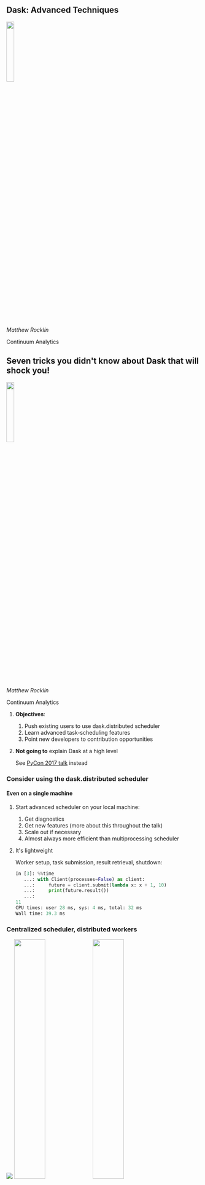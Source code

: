 Dask: Advanced Techniques
-------------------------

<img src="images/dask_icon.svg" width=20%>

*Matthew Rocklin*

Continuum Analytics


Seven tricks you didn't know about Dask that will shock you!
------------------------------------------------------------

<img src="images/dask_icon.svg" width=20%>

*Matthew Rocklin*

Continuum Analytics


1.  **Objectives**:
    1.  Push existing users to use dask.distributed scheduler
    2.  Learn advanced task-scheduling features
    3.  Point new developers to contribution opportunities
2.  **Not going to** explain Dask at a high level

    See [PyCon 2017 talk](https://www.youtube.com/watch?v=RA_2qdipVng&t=1s) instead



### Consider using the dask.distributed scheduler

#### Even on a single machine

1.  Start advanced scheduler on your local machine:
    1.  Get diagnostics
    2.  Get new features (more about this throughout the talk)
    3.  Scale out if necessary
    4.  Almost always more efficient than multiprocessing scheduler
2.  It's lightweight

    Worker setup, task submission, result retrieval, shutdown:

    ```python
    In [3]: %%time
       ...: with Client(processes=False) as client:
       ...:     future = client.submit(lambda x: x + 1, 10)
       ...:     print(future.result())
       ...:
    11
    CPU times: user 28 ms, sys: 4 ms, total: 32 ms
    Wall time: 39.3 ms
    ```



### Centralized scheduler, distributed workers

<img src="images/network-inverse.svg">


<img src="images/ian-ozsvald-1.png" width="40%">


<img src="images/ian-ozsvald-2.png" width="40%">


<img src="images/ian-ozsvald-3.png" width="40%">


### Lesson: If you use dask.dataframe/bag/delayed

### Try dask.distributed for possibly better performance

### (and fancy plots!)

<hr>

### XArray users may want to stay with the original scheduler, unless you have a cluster

### (which you probably do!)


## Lesson: Tweeting benchmarks is a good way to get priority support

<hr>

## It's cheaper than paying Continuum


## But this talk isn't about array, bags, or dataframes

<hr>

## It's about new things



## Motivating Science Example


### Image processing pipeline (with hardware)

<img src="images/synchrotron-1.svg" width="30%">

### (this is a synchrotron)


### Image processing pipeline (with hardware)

<img src="images/synchrotron-2.svg" width="30%">

### (this is a synchrotron)


<img src="images/bnl-image-pipeline-4.jpg" width="100%">


<img src="images/bnl-image-pipeline-3.jpg" width="100%">


### Image processing pipeline

1.  Observe images from physical detectors
2.  Process these images with skimage and custom functions
3.  Store results and intermediates to a database

<hr>

<img src="images/bnl-image-pipeline-3.jpg" width="50%">

<hr>

### Not big datasets, but fast and real time

### Beam scientists observe progress and twiddle knobs


### Computation

1.  Have two workstations on site
2.  Have several other machines in a nearby data center
3.  Pipeline structure changes rapidly (weekly basis)

<img src="images/beamline-computers-and-cluster.svg" width="40%">

TODO image of non-trivial processing pipeline


### Lets build this system with Dask

<hr>

### First we need to learn some new features

1. [Concurrent.futures](https://docs.python.org/3/library/concurrent.futures.html) interface
2.  Changing computational graphs on-the-fly
3.  Multi-client workloads (tasks submitting tasks)
4.  Worker coordination primitives (queues, shared variables)



### Futures interface

<div class="row">
<div class="col-xs-6">
<pre><code data-trim>
>>> from dask.distributed import Client
>>> client = Client()
</code></pre>
</div>
<div class="col-xs-6">
<p align="left">Start a local cluster</p>
</div>
</div>

<hr>

<div class="row">
<div class="col-xs-6">
<pre><code data-trim>
>>> future = client.submit(add, 1, 2)  # add(1, 2) remotely
>>> future
&lt;Future: status: pending, key: add-c3cae4a08c3bbbbd&gt;
</code></pre>
</div>
<div class="col-xs-6">
<p align="left">Submit a single task to run in the background</p>

<p align="left">Worker runs <tt>add(1, 2)</tt>, stores result in its local
memory</p>
</div>
</div>

<hr>

<div class="row">
<div class="col-xs-6">
<pre><code data-trim>
>>> future
&lt;Future: status: finished, type: int, key: add-c3cae4a08c3bbbbd&gt;
</code></pre>
</div>
<div class="col-xs-6">
<p align="left">Learn about status asynchronously</p>
</div>
</div>

<hr>

<div class="row">
<div class="col-xs-6">
<pre><code data-trim>
>>> future.result()
3
</code></pre>
</div>
<div class="col-xs-6">
<p align="left">Block and gather result</p>
</div>
</div>


### Track dependencies

<div class="row">
<div class="col-xs-6">
<pre><code data-trim>
>>> a = client.submit(f, 1)
>>> b = client.submit(f, 2)
>>> c = client.submit(g, a, b)  # submit task on futures
</code></pre>
</div>
<div class="col-xs-6">
Submit functions on futures to create dependencies
</div>
</div>

<img src="images/fg-simple.svg">


### This is just as flexible as dask.delayed

<hr>

### But now we can control it on-the-fly


### Track computations real-time

<div class="row">
<div class="col-xs-6">
<pre><code data-trim>
>>> futures = [client.submit(f, x) for x in L]
>>> futures
[&lt;Future: status: pending, key: f-1&gt;
 &lt;Future: status: finished, key: f-2&gt;
 &lt;Future: status: finished, key: f-3&gt;
 &lt;Future: status: erred, key: f-4&gt;
 &lt;Future: status: pending, key: f-5&gt;
 &lt;Future: status: pending, key: f-6&gt;]
</code></pre>
</div>
<div class="col-xs-6">
Updates happen in the background
</div>
</div>

<hr>

### Manipulate computations on-the-fly

<div class="row">
<div class="col-xs-6">
<pre><code data-trim>
>>> finished = [future for future in futures
...             if future.status == 'finished']

>>> results = client.gather(finished)
>>> new_futures = [client.submit(g, x) for x in ...]
</code></pre>
</div>
<div class="col-xs-6">
Submit new tasks during execution
</div>
</div>


### Convenient methods exist to support asynchronous workloads

<div class="row">
<div class="col-xs-6">
<pre><code data-trim>
    from dask.distributed import as_completed

future = [client.submit(func, *args) for x in L]

iterator = as_completed(futures)

best = 0
for future in iterator:
    result = future.result()
    best = max(best, result)
    if best > 100:  # good enough, quit early
        break

client.cancel(iterator.futures)  # cancel the rest
.
</code></pre>
</div>
<div class="col-xs-6">
<p align="left">Iterate over futures as they complete</p>
</div>
</div>


### Convenient methods exist to support asynchronous workloads

<div class="row">
<div class="col-xs-6">
<pre><code data-trim>
    from dask.distributed import as_completed

future = [client.submit(func, *args) for x in L]

iterator = as_completed(futures)

total = 0
for future in iterator:
    result = future.result()
    total += result
    if result > 10:
        a = client.submit(func, ...)  # submit more work
        b = client.submit(func, ...)  # submit more work
        iterator.add(a)  # add to iterator
        iterator.add(b)  # add to iterator
</code></pre>
</div>
<div class="col-xs-6">
<p align="left">Continue to add more tasks</p>
</div>
</div>


### Convenient methods exist to support asynchronous workloads

<div class="row">
<div class="col-xs-8">
<pre><code data-trim>
    def rosenbrock(point):
        """Compute the rosenbrock function and return the point and result"""
        time.sleep(0.1)
        score = (1 - point[0])**2 + 2 * (point[1] - point[0]**2)**2
        return point, score

    scale = 5                  # Intial random perturbation scale
    best_point = (0, 0)        # Initial guess
    best_score = float('inf')  # Best score so far
</code></pre>
</div>
<div class="col-xs-4">
<img src="https://upload.wikimedia.org/wikipedia/commons/thumb/3/32/Rosenbrock_function.svg/300px-Rosenbrock_function.svg.png">

<p><i>sorry for the jet colormap</i></p>

</div>
</div>

<hr>

<div class="row">
<div class="col-xs-8">
<pre><code data-trim>
futures = [client.submit(rosenbrock, point) for point in initial]
iterator = as_completed(futures)
</code></pre>
</div>
<div class="col-xs-4">
<p align="left">Start a few tasks running, iterate over them as they complete</p>

</div>
</div>

<hr>

<div class="row">
<div class="col-xs-8">
<pre><code data-trim>
for res in iterator:
    point, score = res.result()
    if score < best_score:
        best_score = score
        best_point = point

    x, y = best_point
    new_point = client.submit(rosenbrock, (x + random.uniform(-scale, scale),
                                           y + random.uniform(-scale, scale)))
    iterator.add(new_point)  # Start tracking new task as well

    scale *= 0.99

    if scale < 0.001:
        break
</code></pre>
</div>
<div class="col-xs-4">
<p align="left">Search around best point found so far</p>

<p align="left">For a more serious project, see <a href="https://github.com/eriknw/dask-patternsearch">dask-patternsearch</a> by Erik Welch.</p>
</div>
</div>


### Submit tasks from tasks

<img src="images/network-inverse.svg">


### Submit tasks from tasks

<img src="images/network-inverse-2.svg">


### Submit tasks from tasks

<img src="images/network-inverse-3.svg">


### Submit tasks from tasks

<div class="row">
<div class="col-xs-8">
<pre><code data-trim>
    from dask.distributed import get_client, get_worker, secede, fire_and_forget

def func(...):
    client = get_client()
    futures = [client.submit(...) for ...]

futures = client.submit(func, ...)

.
.
</code></pre>
</div>
<div class="col-xs-4">
<p align="left">Tasks can get their own client<p>
<p align="left">Remote client controls cluster</p>
<p align="left">Task-on-worker can do anything you can do locally</p>
</div>
</div>

### Small change to API, but enables very complex workflows


### Submit tasks from tasks

<div class="row">
<div class="col-xs-8">
<pre><code data-trim>
def fib(n):
    if n == 0 or n == 1:
        return n
    else:
        client = get_client()
        a = client.submit(fib, n - 1)
        b = client.submit(fib, n - 2)
        return a.result() + b.result()

future = client.submit(fib, 1000)
</code></pre>
</div>
<div class="col-xs-4">
<p align="left">Workers can start up a client<p>
<p align="left">Tasks can submit more tasks</p>
<p align="left">Can do anything you can do locally</p>
</div>
</div>

### Small change to API, but enables very complex workflows


### Multi-client coordination

When you have multiple clients, they sometimes want to talk to each other

<hr>

<div class="row">
<div class="col-xs-6">
<pre><code data-trim>
from dask.distributed import Queue
q = Queue()

q.put(123)
x = q.get()
</code></pre>
</div>
<div class="col-xs-6">
<p align="left">Multi-producer/consumer queue</p>
<p align="left">Send along small data or futures</p>
</div>
</div>

<hr>

<div class="row">
<div class="col-xs-6">
<pre><code data-trim>
from dask.distributed import Variable
v = Variable()

v.set(123)
x = v.get()
</code></pre>
</div>
<div class="col-xs-6">
<p align="left">Global singleton value</p>
<p align="left">Send along small data or futures</p>
</div>
</div>

<hr>


### Multi-client coordination

When you have multiple clients, they sometimes want to talk to each other

<hr>

<div class="row">
<div class="col-xs-6">
<pre><code data-trim>
from dask.distributed import Queue
q = Queue()
future = client.scatter(my_numpy_array)
q.put(future)
x = q.get()
</code></pre>
</div>
<div class="col-xs-6">
<p align="left">Multi-producer/consumer queue</p>
<p align="left">Send along small data or futures</p>
</div>
</div>

<hr>

<div class="row">
<div class="col-xs-6">
<pre><code data-trim>
from dask.distributed import Variable
v = Variable()
future = client.scatter(my_numpy_array)
v.set(future)
x = v.get()
</code></pre>
</div>
<div class="col-xs-6">
<p align="left">Global singleton value</p>
<p align="left">Send along small data or futures</p>
</div>
</div>

<hr>


### Multi-client coordination

<div class="row">
<div class="col-xs-6">
<pre><code data-trim>
from dask.distributed import Queue, Variable

def producer():
    client = get_client()
    while not step.get():
        data = get_data()
        future = client.scatter(data)
        q.put(future)

def consumer():
    client = get_client()
    while not step.get():
        future = q.get()
        data = future.result()
        # do stuff with data

q = Queue()
stop = Variable()
stop.set(False)

producers = [client.submit(producer, ...) for i in range(n)]
consumers = [client.submit(consumer, ...) for i in range(m)]
</code></pre>
</div>
<div class="col-xs-6">
<p align="left">Workers start clients<p>
<p align="left">Tasks can submit more tasks</p>
<p align="left">Can do anything you can do locally</p>
</div>
</div>


### Live example with beamline

[beamline gist](https://gist.github.com/mrocklin/a0015dac84fc6a123a7206937ed671ca)

<img src="images/synchrotron-2.svg" width="30%">


### Wrap up

1.  **Motivation to use the dask.distributed scheduler**
    1.  Easy to use on your laptop (despite the name)
    2.  Informative Bokeh visuals

        (See Jim Crist's talk)
    3.  Often faster than standard scheduler (try both)
2.  **Saw concurrent futures API**
    1.  Flexible like dask.delayed
    2.  Real-time control
    4.  Works great with collections (we didn't see this)
    5.  Fully async/await compliant (we didn't see this)
3.  **Things people should work on**:

    ...


## Hard and Fun Development Opportunities

1.  **Collections** (array, bag, dataframe)
    1.  Dense linear algebra, benchmarks and implementations
        [dask/dask #2225](https://github.com/dask/dask/issues/2225)
    2.  Sparse arrays: [github.com/mrocklin/sparse](https://github.com/mrocklin/sparse) (with Jake VanderPlas)
    3.  Streaming Pandas: [github.com/dask/pandas-streaming](http://github.com/dask/pandas-streaming)
    4.  GeoPandas: [geopandas/geopandas #461](https://github.com/geopandas/geopandas/issues/461)
    5.  Various machine learning things (see Tom Augspurger, Jim Crist)
2.  **Asynchronous algorithms**
    1.  Parameter server style algorithms [dask/dask-glm #57](https://github.com/dask/dask-glm/issues/57)
    2.  Airflow can now use Dask, could benchmark effects
    3.  ... (you may know this space better than I do)
3.  **Other**
    1.  Non-task-scheduling workloads
    2.  Julia bindings [github.com/invenia/DaskDistributedDispatcher.jl](https://github.com/invenia/DaskDistributedDispatcher.jl)
    3.  R ? [github.com/dask/distributed/issues/586](https://github.com/dask/distributed/issues/586)
    4.  Compile scheduler with PyPy, reduce task overhead
    5.  Zero-copy Tornado [tornadoweb/tornado #1691](https://github.com/tornadoweb/tornado/pull/1691)

        (would non-trivially affect climate change)


## Thanks!

<div class="row">
<div class="col-xs-6">

<p><a href="https://dask.pydata.org">dask.pydata.org</a></p>

<pre><code data-trim>
dask$ git shortlog -ns | head
  Blake Griffith
  Erik Welch
  jakirkham (John A Kirkham)
  Jim Crist
  Mariano Tepper
  Martin Durant
  Matthew Rocklin
  Phillip Cloud
  sinhrks (Masakai Horikoshi)
  Stephan Hoyer
</code></pre>

<img src="images/moore.png">

</div>
<div class="col-xs-6">

<p><a href="https://distributed.pydata.org">distributed.pydata.org</a></p>

<pre><code data-trim>
distributed$ git shortlog -ns | head
  Antoine Pitrou
  Benjamin Zaitlen
  Hussain Sultan
  Jim Crist
  Kristopher Overholt
  Luke Canavan
  Martin Durant
  Matthew Rocklin
  Michael Broxton
  Scott Sievert
</code></pre>

<img src="https://www.continuum.io/sites/all/themes/continuum/assets/images/logos/logo-horizontal-large.svg">
</div>
</div>


### Stuff that exists but that we won't cover

1.  Worker resources (like GPUs)
2.  Publishing distributed data in a team
3.  Adaptive deployments
4.  Cloud deployment solutions
4.  ...

